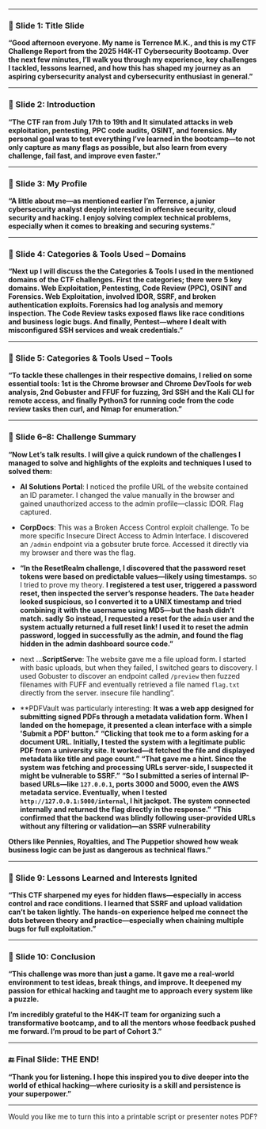 
---

### 🔹 Slide 1: Title Slide

**“Good afternoon everyone. My name is Terrence M.K., and this is my CTF Challenge Report from the 2025 H4K-IT Cybersecurity Bootcamp. Over the next few minutes, I’ll walk you through my experience, key challenges I tackled, lessons learned, and how this has shaped my journey as an aspiring cybersecurity analyst and cybersecurity enthusiast in general.”**

---

### 🔹 Slide 2: Introduction

**“The CTF ran from July 17th to 19th and It simulated attacks in web exploitation, pentesting, PPC code audits, OSINT, and forensics. My personal goal was to test everything I’ve learned in the bootcamp—to not only capture as many flags as possible, but also learn from every challenge, fail fast, and improve even faster.”**

---

### 🔹 Slide 3: My Profile

**“A little about me—as mentioned earlier I’m Terrence, a junior cybersecurity analyst deeply interested in offensive security, cloud security and hacking. I enjoy solving complex technical problems, especially when it comes to breaking and securing systems.”**

---

### 🔹 Slide 4: Categories & Tools Used – Domains

**“Next up I will discuss the the Categories & Tools I used in the mentioned domains of the CTF challenges. 
First the categories;
there were 5 key domains. 
Web Exploitation, Pentesting, Code Review (PPC), OSINT and Forensics.
Web Exploitation, involved IDOR, SSRF, and broken authentication exploits. 
Forensics had log analysis and memory inspection.
The Code Review tasks exposed flaws like race conditions and business logic bugs. 
And finally, Pentest—where I dealt with misconfigured SSH services and weak credentials.”**

---

### 🔹 Slide 5: Categories & Tools Used – Tools

**“To tackle these challenges in their respective domains, I relied on some essential tools: 
1st is the Chrome browser and Chrome DevTools for web analysis, 
2nd Gobuster and FFUF for fuzzing, 
3rd SSH and the Kali CLI for remote access, and 
finally Python3 for running code from the code review tasks
then curl, and Nmap for enumeration.”**

---

### 🔹 Slide 6–8: Challenge Summary

**“Now Let’s talk results.
I will give a quick rundown of the challenges I managed to solve and highlights of the exploits and techniques I used to solved them:**

- **AI Solutions Portal**: I noticed the profile URL of the website contained an ID parameter. I changed the value manually in the browser and gained unauthorized access to the admin profile—classic IDOR. Flag captured.

- **CorpDocs**:  This was a Broken Access Control exploit challenge. To be more specific Insecure Direct Access to Admin Interface. I discovered an `/admin` endpoint via a gobsuter brute force. Accessed it directly via my browser and there was the flag. 

- **“In the ResetRealm challenge, I discovered that the password reset tokens were based on predictable values—likely using timestamps.**  so I tried to prove my theory.
	**I registered a test user, triggered a password reset, then inspected the server’s response headers. The `Date` header looked suspicious, so I converted it to a UNIX timestamp and tried combining it with the username using MD5—but the hash didn’t match. sadly**
	**So instead, I requested a reset for the `admin` user and the system actually returned a full reset link! I used it to reset the admin password, logged in successfully as the admin, and found the flag hidden in the admin dashboard source code.”**

- next ...**ScriptServe**: The website gave me a file upload form. I started with basic uploads, but when they failed, I switched gears to discovery. I used Gobuster to discover an endpoint called `/preview` then fuzzed filenames with FUFF and eventually retrieved a file named `flag.txt` directly from the server. insecure file handling”.

- **PDFVault was particularly interesting: **It was a web app designed for submitting signed PDFs through a metadata validation form. When I landed on the homepage, it presented a clean interface with a simple 'Submit a PDF' button.”**
	**“Clicking that took me to a form asking for a document URL. Initially, I tested the system with a legitimate public PDF from a university site. It worked—it fetched the file and displayed metadata like title and page count.”**
	**“That gave me a hint. Since the system was fetching and processing URLs server-side, I suspected it might be vulnerable to SSRF.”**
	**“So I submitted a series of internal IP-based URLs—like `127.0.0.1`, ports 3000 and 5000, even the AWS metadata service. Eventually, when I tested `http://127.0.0.1:5000/internal`, I hit jackpot. The system connected internally and returned the flag directly in the response.”**
	**“This confirmed that the backend was blindly following user-provided URLs without any filtering or validation—an SSRF vulnerability**

**Others like Pennies, Royalties, and The Puppetior showed how weak business logic can be just as dangerous as technical flaws.”**

---

### 🔹 Slide 9: Lessons Learned and Interests Ignited

**“This CTF sharpened my eyes for hidden flaws—especially in access control and race conditions. I learned that SSRF and upload validation can’t be taken lightly. The hands-on experience helped me connect the dots between theory and practice—especially when chaining multiple bugs for full exploitation.”**

---

### 🔹 Slide 10: Conclusion

**“This challenge was more than just a game. It gave me a real-world environment to test ideas, break things, and improve. It deepened my passion for ethical hacking and taught me to approach every system like a puzzle.**

**I’m incredibly grateful to the H4K-IT team for organizing such a transformative bootcamp, and to all the mentors whose feedback pushed me forward. I’m proud to be part of Cohort 3.”**

---

### 🔚 Final Slide: THE END!

**“Thank you for listening. I hope this inspired you to dive deeper into the world of ethical hacking—where curiosity is a skill and persistence is your superpower.”**

---

Would you like me to turn this into a printable script or presenter notes PDF?